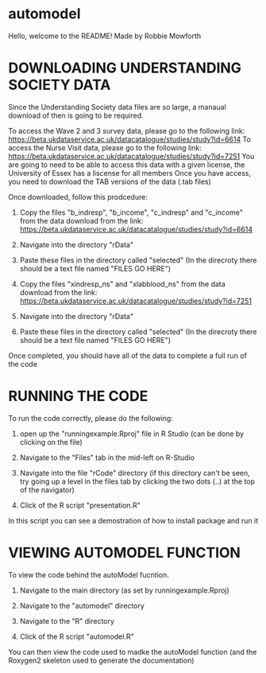 # automodel
Hello, welcome to the README! Made by Robbie Mowforth

# DOWNLOADING UNDERSTANDING SOCIETY DATA

Since the Understanding Society data files are so large, a manaual download of then is going to be required.

To access the Wave 2 and 3 survey data, please go to the following link: https://beta.ukdataservice.ac.uk/datacatalogue/studies/study?id=6614
To access the Nurse Visit data, please go to the following link: https://beta.ukdataservice.ac.uk/datacatalogue/studies/study?id=7251
You are going to need to be able to access this data with a given license, the University of Essex has a liscense for all members
Once you have access, you need to download the TAB versions of the data (.tab files)

Once downloaded, follow this prodcedure:

1. Copy the files "b_indresp", "b_income", "c_indresp" and "c_income" from the data download from the link: https://beta.ukdataservice.ac.uk/datacatalogue/studies/study?id=6614

2. Navigate into the directory "rData"

3. Paste these files in the directory called "selected" (In the direcroty there should be a text file named "FILES GO HERE")

4. Copy the files "xindresp_ns" and "xlabblood_ns" from the data download from the link: https://beta.ukdataservice.ac.uk/datacatalogue/studies/study?id=7251

5. Navigate into the directory "rData"

6. Paste these files in the directory called "selected" (In the direcroty there should be a text file named "FILES GO HERE")

Once completed, you should have all of the data to complete a full run of the code

# RUNNING THE CODE

To run the code correctly, please do the following:

1. open up the "runningexample.Rproj" file in R Studio (can be done by clicking on the file)

2. Navigate to the "Files" tab in the mid-left on R-Studio

3. Navigate into the file "rCode" directory (if this directory can't be seen, try going up a level in the files tab by clicking the two dots (..) at the top of the navigator)

4. Click of the R script "presentation.R"

In this script you can see a demostration of how to install package and run it

# VIEWING AUTOMODEL FUNCTION

To view the code behind the autoModel fucntion.

1. Navigate to the main directory (as set by runningexample.Rproj)

2. Navigate to the "automodel" directory

3. Navigate to the "R" directory

4. Click of the R script "automodel.R" 

You can then view the code used to madke the autoModel function (and the Roxygen2 skeleton used to generate the documentation)
